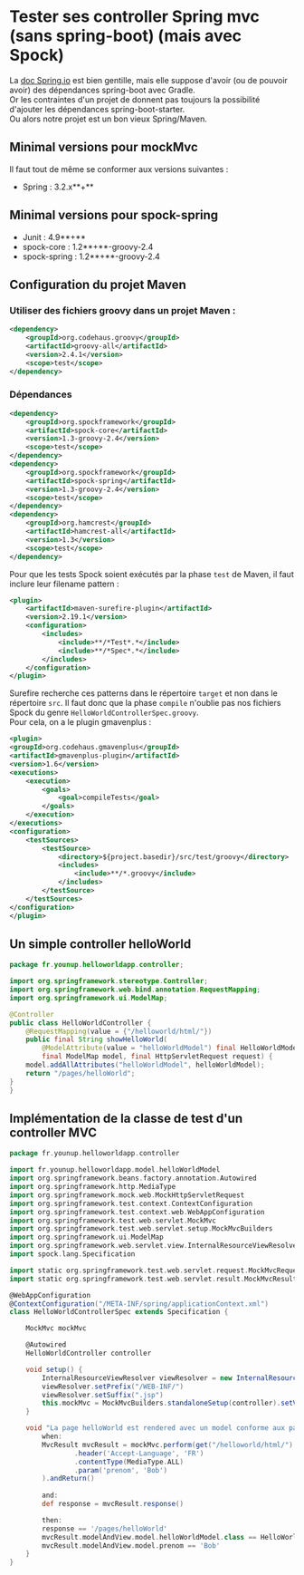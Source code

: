 Tester ses controller Spring mvc (sans spring-boot) (mais avec Spock)
=====================================================================

La [doc Spring.io](https://spring.io/guides/gs/testing-web/) est bien gentille, mais elle suppose d'avoir (ou de pouvoir avoir) des dépendances spring-boot avec Gradle.  
Or les contraintes d'un projet de donnent pas toujours la possibilité d'ajouter les dépendances spring-boot-starter.  
Ou alors notre projet est un bon vieux Spring/Maven.

## Minimal versions pour mockMvc

Il faut tout de même se conformer aux versions suivantes :
* Spring : 3.2.x**+**

## Minimal versions pour spock-spring

* Junit  : 4.9**+**
* spock-core : 1.2**+**-groovy-2.4
* spock-spring : 1.2**+**-groovy-2.4

## Configuration du projet Maven

### Utiliser des fichiers groovy dans un projet Maven :
```xml
<dependency>
    <groupId>org.codehaus.groovy</groupId>
    <artifactId>groovy-all</artifactId>
    <version>2.4.1</version>
    <scope>test</scope>
</dependency>
```

### Dépendances

```xml
<dependency>
    <groupId>org.spockframework</groupId>
    <artifactId>spock-core</artifactId>
    <version>1.3-groovy-2.4</version>
    <scope>test</scope>
</dependency>
<dependency>
    <groupId>org.spockframework</groupId>
    <artifactId>spock-spring</artifactId>
    <version>1.3-groovy-2.4</version>
    <scope>test</scope>
</dependency>
<dependency>
    <groupId>org.hamcrest</groupId>
    <artifactId>hamcrest-all</artifactId>
    <version>1.3</version>
    <scope>test</scope>
</dependency>
```


Pour que les tests Spock soient exécutés par la phase `test` de Maven, il faut inclure leur filename pattern :
```xml
<plugin>
    <artifactId>maven-surefire-plugin</artifactId>
    <version>2.19.1</version>
    <configuration>
        <includes>
            <include>**/*Test*.*</include>
            <include>**/*Spec*.*</include>
        </includes>
    </configuration>
</plugin>
```

Surefire recherche ces patterns dans le répertoire `target` et non dans le répertoire `src`.
Il faut donc que la phase `compile` n'oublie pas nos fichiers Spock du genre `HelloWorldControllerSpec.groovy`.  
Pour cela, on a le plugin gmavenplus :
```xml
<plugin>
<groupId>org.codehaus.gmavenplus</groupId>
<artifactId>gmavenplus-plugin</artifactId>
<version>1.6</version>
<executions>
    <execution>
        <goals>
            <goal>compileTests</goal>
        </goals>
    </execution>
</executions>
<configuration>
    <testSources>
        <testSource>
            <directory>${project.basedir}/src/test/groovy</directory>
            <includes>
                <include>**/*.groovy</include>
            </includes>
        </testSource>
    </testSources>
</configuration>
</plugin>
```

## Un simple controller helloWorld

```java
package fr.younup.helloworldapp.controller;

import org.springframework.stereotype.Controller;
import org.springframework.web.bind.annotation.RequestMapping;
import org.springframework.ui.ModelMap;

@Controller
public class HelloWorldController {
    @RequestMapping(value = {"/helloworld/html/"})
    public final String showHelloWorld(
        @ModelAttribute(value = "helloWorldModel") final HelloWorldModel helloWorldModel,
        final ModelMap model, final HttpServletRequest request) {
    model.addAllAttributes("helloWorldModel", helloWorldModel);
    return "/pages/helloWorld";
}
}
```

## Implémentation de la classe de test d'un controller MVC
```groovy
package fr.younup.helloworldapp.controller

import fr.younup.helloworldapp.model.helloWorldModel
import org.springframework.beans.factory.annotation.Autowired
import org.springframework.http.MediaType
import org.springframework.mock.web.MockHttpServletRequest
import org.springframework.test.context.ContextConfiguration
import org.springframework.test.context.web.WebAppConfiguration
import org.springframework.test.web.servlet.MockMvc
import org.springframework.test.web.servlet.setup.MockMvcBuilders
import org.springframework.ui.ModelMap
import org.springframework.web.servlet.view.InternalResourceViewResolver
import spock.lang.Specification

import static org.springframework.test.web.servlet.request.MockMvcRequestBuilders.get
import static org.springframework.test.web.servlet.result.MockMvcResultMatchers.status

@WebAppConfiguration
@ContextConfiguration("/META-INF/spring/applicationContext.xml")
class HelloWorldControllerSpec extends Specification {

    MockMvc mockMvc

    @Autowired
    HelloWorldController controller

    void setup() {
        InternalResourceViewResolver viewResolver = new InternalResourceViewResolver()
        viewResolver.setPrefix("/WEB-INF/")
        viewResolver.setSuffix(".jsp")
        this.mockMvc = MockMvcBuilders.standaloneSetup(controller).setViewResolvers(viewResolver).build()
    }

    void "La page helloWorld est rendered avec un model conforme aux paramètres de la requete"() {
        when:
        MvcResult mvcResult = mockMvc.perform(get("/helloworld/html/")
                .header('Accept-Language', 'FR')
                .contentType(MediaType.ALL)
                .param('prenom', 'Bob')
        ).andReturn()
        
        and:
        def response = mvcResult.response()

        then:
        response == '/pages/helloWorld'
        mvcResult.modelAndView.model.helloWorldModel.class == HelloWorldModel
        mvcResult.modelAndView.model.prenom == 'Bob'
    }
}
```
